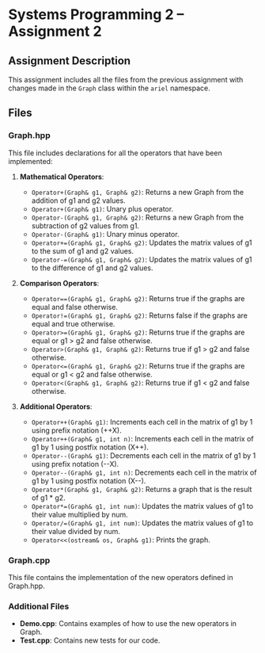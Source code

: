 # Systems Programming 2 – Assignment 2

## Assignment Description
This assignment includes all the files from the previous assignment with changes made in the `Graph` class within the `ariel` namespace.

## Files
### Graph.hpp
This file includes declarations for all the operators that have been implemented:
1. **Mathematical Operators**:
    - `Operator+(Graph& g1, Graph& g2)`: Returns a new Graph from the addition of g1 and g2 values.
    - `Operator+(Graph& g1)`: Unary plus operator.
    - `Operator-(Graph& g1, Graph& g2)`: Returns a new Graph from the subtraction of g2 values from g1.
    - `Operator-(Graph& g1)`: Unary minus operator.
    - `Operator+=(Graph& g1, Graph& g2)`: Updates the matrix values of g1 to the sum of g1 and g2 values.
    - `Operator-=(Graph& g1, Graph& g2)`: Updates the matrix values of g1 to the difference of g1 and g2 values.

2. **Comparison Operators**:
    - `Operator==(Graph& g1, Graph& g2)`: Returns true if the graphs are equal and false otherwise.
    - `Operator!=(Graph& g1, Graph& g2)`: Returns false if the graphs are equal and true otherwise.
    - `Operator>=(Graph& g1, Graph& g2)`: Returns true if the graphs are equal or g1 > g2 and false otherwise.
    - `Operator>(Graph& g1, Graph& g2)`: Returns true if g1 > g2 and false otherwise.
    - `Operator<=(Graph& g1, Graph& g2)`: Returns true if the graphs are equal or g1 < g2 and false otherwise.
    - `Operator<(Graph& g1, Graph& g2)`: Returns true if g1 < g2 and false otherwise.

3. **Additional Operators**:
    - `Operator++(Graph& g1)`: Increments each cell in the matrix of g1 by 1 using prefix notation (++X).
    - `Operator++(Graph& g1, int n)`: Increments each cell in the matrix of g1 by 1 using postfix notation (X++).
    - `Operator--(Graph& g1)`: Decrements each cell in the matrix of g1 by 1 using prefix notation (--X).
    - `Operator--(Graph& g1, int n)`: Decrements each cell in the matrix of g1 by 1 using postfix notation (X--).
    - `Operator*(Graph& g1, Graph& g2)`: Returns a graph that is the result of g1 * g2.
    - `Operator*=(Graph& g1, int num)`: Updates the matrix values of g1 to their value multiplied by num.
    - `Operator/=(Graph& g1, int num)`: Updates the matrix values of g1 to their value divided by num.
    - `Operator<<(ostream& os, Graph& g1)`: Prints the graph.

### Graph.cpp
This file contains the implementation of the new operators defined in Graph.hpp.

### Additional Files
- **Demo.cpp**: Contains examples of how to use the new operators in Graph.
- **Test.cpp**: Contains new tests for our code.
